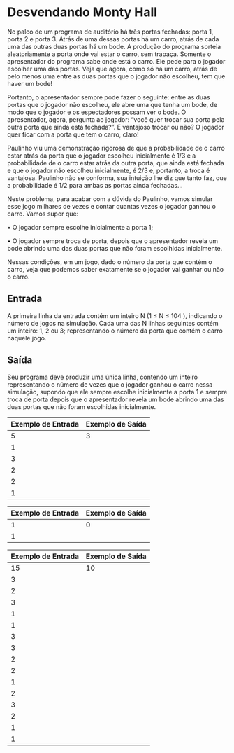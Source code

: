 # Desvendando Monty Hall
No palco de um programa de auditório há três portas fechadas: porta 1, porta 2 e porta 3. Atrás de uma dessas portas há um carro, atrás de cada uma das outras duas portas há um bode. A produção do programa sorteia aleatoriamente a porta onde vai estar o carro, sem trapaça. Somente o apresentador do programa sabe onde está o carro. Ele pede para o jogador escolher uma das portas. Veja que agora, como só há um carro, atrás de pelo menos uma entre as duas portas que o jogador não escolheu, tem que haver um bode!

Portanto, o apresentador sempre pode fazer o seguinte: entre as duas portas que o jogador não escolheu, ele abre uma que tenha um bode, de modo que o jogador e os espectadores possam ver o bode. O apresentador, agora, pergunta ao jogador: “você quer trocar sua porta pela outra porta que ainda está fechada?”. E vantajoso trocar ou não? O jogador quer ficar com a porta que tem o carro, claro!

Paulinho viu uma demonstração rigorosa de que a probabilidade de o carro estar atrás da porta que o jogador escolheu inicialmente é 1/3 e a probabilidade de o carro estar atrás da outra porta, que ainda está fechada e que o jogador não escolheu inicialmente, é 2/3 e, portanto, a troca é vantajosa. Paulinho não se conforma, sua intuição lhe diz que tanto faz, que a probabilidade é 1/2 para ambas as portas ainda fechadas...

Neste problema, para acabar com a dúvida do Paulinho, vamos simular esse jogo milhares de vezes e contar quantas vezes o jogador ganhou o carro. Vamos supor que:

• O jogador sempre escolhe inicialmente a porta 1;

• O jogador sempre troca de porta, depois que o apresentador revela um bode abrindo uma das duas portas que não foram escolhidas inicialmente.

Nessas condições, em um jogo, dado o número da porta que contém o carro, veja que podemos saber exatamente se o jogador vai ganhar ou não o carro.

## Entrada
A primeira linha da entrada contém um inteiro N (1 ≤ N ≤ 104 ), indicando o número de jogos na simulação. Cada uma das N linhas seguintes contém um inteiro: 1, 2 ou 3; representando o número da porta que contém o carro naquele jogo.

## Saída
Seu programa deve produzir uma única linha, contendo um inteiro representando o número de vezes que o jogador ganhou o carro nessa simulação, supondo que ele sempre escolhe inicialmente a porta 1 e sempre troca de porta depois que o apresentador revela um bode abrindo uma das duas portas que não foram escolhidas inicialmente.

| Exemplo de Entrada | Exemplo de Saída |
|--------------------|------------------|
| 5                  | 3                |
| 1                  |                  |
| 3                  |                  |
| 2                  |                  |
| 2                  |                  |
| 1                  |                  |

| Exemplo de Entrada | Exemplo de Saída |
|--------------------|------------------|
| 1                  | 0                |
| 1                  |                  |

| Exemplo de Entrada | Exemplo de Saída |
|--------------------|------------------|
| 15                 | 10               |
| 3                  |                  |
| 2                  |                  |
| 3                  |                  |
| 1                  |                  |
| 1                  |                  |
| 3                  |                  |
| 3                  |                  |
| 2                  |                  |
| 2                  |                  |
| 1                  |                  |
| 2                  |                  |
| 3                  |                  |
| 2                  |                  |
| 1                  |                  |
| 1                  |                  |
